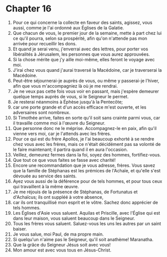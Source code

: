 # Chapter 16

1. Pour ce qui concerne la collecte en faveur des saints, agissez, vous aussi, comme je l'ai ordonné aux Églises de la Galatie.
2. Que chacun de vous, le premier jour de la semaine, mette à part chez lui ce qu'il pourra, selon sa prospérité, afin qu'on n'attende pas mon arrivée pour recueillir les dons.
3. Et quand je serai venu, j'enverrai avec des lettres, pour porter vos libéralités à Jérusalem, les personnes que vous aurez approuvées.
4. Si la chose mérite que j'y aille moi-même, elles feront le voyage avec moi.
5. J'irai chez vous quand j'aurai traversé la Macédoine, car je traverserai la Macédoine.
6. Peut-être séjournerai-je auprès de vous, ou même y passerai-je l'hiver, afin que vous m'accompagniez là où je me rendrai.
7. Je ne veux pas cette fois vous voir en passant, mais j'espère demeurer quelque temps auprès de vous, si le Seigneur le permet.
8. Je resterai néanmoins à Éphèse jusqu'à la Pentecôte;
9. car une porte grande et d'un accès efficace m'est ouverte, et les adversaires sont nombreux.
10. Si Timothée arrive, faites en sorte qu'il soit sans crainte parmi vous, car il travaille comme moi à l'œuvre du Seigneur.
11. Que personne donc ne le méprise. Accompagnez-le en paix, afin qu'il vienne vers moi, car je l'attends avec les frères.
12. Pour ce qui est du frère Apollos, je l'ai beaucoup exhorté à se rendre chez vous avec les frères, mais ce n'était décidément pas sa volonté de le faire maintenant; il partira quand il en aura l'occasion.
13. Veillez, demeurez fermes dans la foi, soyez des hommes, fortifiez-vous.
14. Que tout ce que vous faites se fasse avec charité!
15. Encore une recommandation que je vous adresse, frères. Vous savez que la famille de Stéphanas est les prémices de l'Achaïe, et qu'elle s'est dévouée au service des saints.
16. Ayez vous aussi de la déférence pour de tels hommes, et pour tous ceux qui travaillent à la même œuvre.
17. Je me réjouis de la présence de Stéphanas, de Fortunatus et d'Achaïcus; ils ont suppléé à votre absence,
18. car ils ont tranquillisé mon esprit et le vôtre. Sachez donc apprécier de tels hommes.
19. Les Églises d'Asie vous saluent. Aquilas et Priscille, avec l'Église qui est dans leur maison, vous saluent beaucoup dans le Seigneur.
20. Tous les frères vous saluent. Saluez-vous les uns les autres par un saint baiser.
21. Je vous salue, moi Paul, de ma propre main.
22. Si quelqu'un n'aime pas le Seigneur, qu'il soit anathème! Maranatha.
23. Que la grâce du Seigneur Jésus soit avec vous!
24. Mon amour est avec vous tous en Jésus-Christ.

